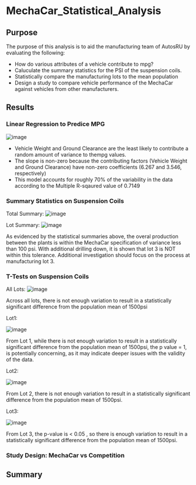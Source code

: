 # MechaCar_Statistical_Analysis

## Purpose
  The purpose of this analysis is to aid the manufacturing team of AutosRU by evaluating the following:
  - How do various attributes of a vehicle contribute to mpg?
  - Caluculate the summary statistics for the PSI of the suspension coils.
  - Statistically compare the manufacturing lots to the mean population
  - Design a study to compare vehicle performance of the MechaCar against vehicles from other manufacturers.

## Results
  ### Linear Regression to Predice MPG
  ![image](https://user-images.githubusercontent.com/40553064/128602268-b06cddf1-f62a-4968-9455-942fdd6c06da.png)

  - Vehicle Weight and Ground Clearance are the least likely to contribute a random amount of variance to thempg values.
  - The slope is non-zero because the contributing factors (Vehicle Weight and Ground Clearance) have non-zero coefficients (6.267 and 3.546, respectively)
  - This model accounts for roughly 70% of the variability in the data according to the Multiple R-sqaured value of 0.7149
  
  ### Summary Statistics on Suspension Coils
  Total Summary: ![image](https://user-images.githubusercontent.com/40553064/128608815-505e2edd-648e-40e7-8d35-92a5d2bce9c1.png)

  Lot Summary: ![image](https://user-images.githubusercontent.com/40553064/128608822-f06f12da-b765-473c-ac1c-2e6e8335df5e.png)

  As evidenced by the statistical summaries above, the overal production between the plants is within the MechaCar specification of variance less than 100 psi. With additional drilling down, it is shown that lot 3 is NOT within this tolerance. Additional investigation should focus on the process at manufacturing lot 3.

  ### T-Tests on Suspension Coils
  All Lots: ![image](https://user-images.githubusercontent.com/40553064/128609327-27b06f8f-72f2-48b6-8976-3e2b1de95768.png)
   
   Across all lots, there is not enough variation to result in a statistically significant difference from the population mean of 1500psi
  
  Lot1: 
  
  ![image](https://user-images.githubusercontent.com/40553064/128609287-ee2ee1e4-d3b6-428b-99ae-f34e9c330a44.png) 
    
  From Lot 1, while there is not enough variation to result in a statistically significant difference from the population mean of 1500psi, the p value = 1, is potentially concerning, as it may indicate deeper issues with the validity of the data.
  
  Lot2: 
  
  ![image](https://user-images.githubusercontent.com/40553064/128609295-771eb8e1-d312-4e86-a41b-0e9ea1728ac0.png) 
    
  From Lot 2, there is not enough variation to result in a statistically significant difference from the population mean of 1500psi.
  
  Lot3: 
  
  ![image](https://user-images.githubusercontent.com/40553064/128609303-79d10ef1-c4be-4989-b053-024e1de3a147.png)
    
  From Lot 3, the p-value is < 0.05 , so there is enough variation to result in a statistically significant difference from the population mean of 1500psi.
  
  ### Study Design: MechaCar vs Competition
  
## Summary
